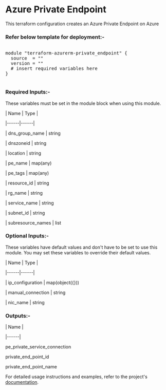 # Azure Private Endpoint

This terraform configuration creates an Azure Private Endpoint on Azure

### Refer below template for deployment:-


<pre>

module "terraform-azurerm-private_endpoint" {
  source  = ""
  version = ""
  # insert required variables here
}

</pre>


### Required Inputs:-


These variables must be set in the module block when using this module.


| Name | Type |

|------|------|

| dns_group_name | string

| dnszoneid | string

| location | string

| pe_name | map(any)

| pe_tags | map(any)

| resource_id | string

| rg_name | string

| service_name | string

| subnet_id | string

| subresource_names | list


### Optional Inputs:-


These variables have default values and don't have to be set to use this module. You may set these variables to override their default values.


| Name | Type |

|------|------|

| ip_configuration | map(object({}))

| manual_connection | string

| nic_name | string


### Outputs:-


| Name |

|------|

pe_private_service_connection

private_end_point_id

private_end_point_name


For detailed usage instructions and examples, refer to the project's [documentation](https://registry.terraform.io/providers/hashicorp/azurerm/latest/docs/resources/private_endpoint).
